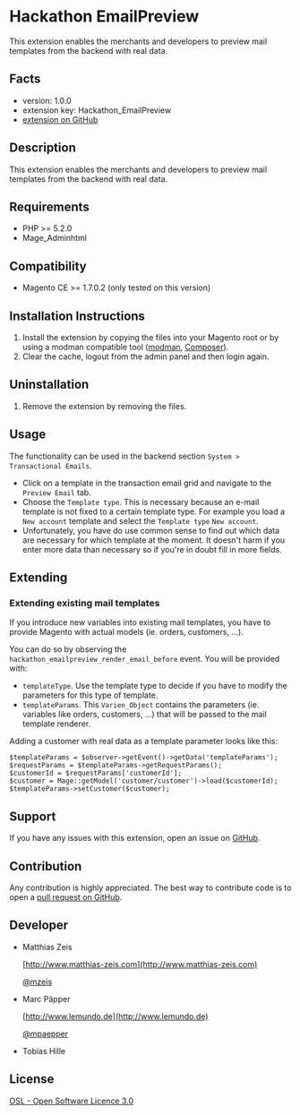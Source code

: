Hackathon EmailPreview
======================
This extension enables the merchants and developers to preview mail templates from the backend with real data.

Facts
-----
- version: 1.0.0
- extension key: Hackathon_EmailPreview
- [extension on GitHub](https://github.com/magento-hackathon/E-MailPreview)

Description
-----------
This extension enables the merchants and developers to preview mail templates from the backend with real data.

Requirements
------------
- PHP >= 5.2.0
- Mage_Adminhtml

Compatibility
-------------
- Magento CE >= 1.7.0.2 (only tested on this version)

Installation Instructions
-------------------------
1. Install the extension by copying the files into your Magento root or by using a modman compatible tool
([modman](https://github.com/colinmollenhour/modman), [Composer](http://getcomposer.org/)).
2. Clear the cache, logout from the admin panel and then login again.

Uninstallation
--------------
1. Remove the extension by removing the files.

Usage
-----

The functionality can be used in the backend section `System > Transactional Emails`.

* Click on a template in the transaction email grid and navigate to the `Preview Email` tab.
* Choose the `Template type`. This is necessary because an e-mail template is not fixed to a certain template type. For
example you load a `New account` template and select the `Template type` `New account`.
* Unfortunately, you have do use common sense to find out which data are necessary for which template at the moment. It
doesn't harm if you enter more data than necessary so if you're in doubt fill in more fields.

Extending
---------

### Extending existing mail templates
If you introduce new variables into existing mail templates, you have to provide Magento with actual models (ie. orders,
customers, ...). 

You can do so by observing the `hackathon_emailpreview_render_email_before` event. You will be provided with:

* `templateType`. Use the template type to decide if you have to modify the parameters for this type of template.
* `templateParams`. This `Varien_Object` contains the parameters (ie. variables like orders, customers, ...) that will be passed to the mail template renderer.

Adding a customer with real data as a template parameter looks like this:

    $templateParams = $observer->getEvent()->getData('templateParams');
    $requestParams = $templateParams->getRequestParams();
    $customerId = $requestParams['customerId'];
    $customer = Mage::getModel('customer/customer')->load($customerId);
    $templateParams->setCustomer($customer);

Support
-------
If you have any issues with this extension, open an issue on [GitHub](https://github.com/magento-hackathon/E-MailPreview/issues).

Contribution
------------
Any contribution is highly appreciated. The best way to contribute code is to open a
[pull request on GitHub](https://help.github.com/articles/using-pull-requests).

Developer
---------
* Matthias Zeis

    [http://www.matthias-zeis.com](http://www.matthias-zeis.com)  

    [@mzeis](https://twitter.com/mzeis)

* Marc Päpper

    [http://www.lemundo.de](http://www.lemundo.de)
    
    [@mpaepper](https://twitter.com/mpaepper)

* Tobias Hille

License
-------
[OSL - Open Software Licence 3.0](http://opensource.org/licenses/osl-3.0.php)

